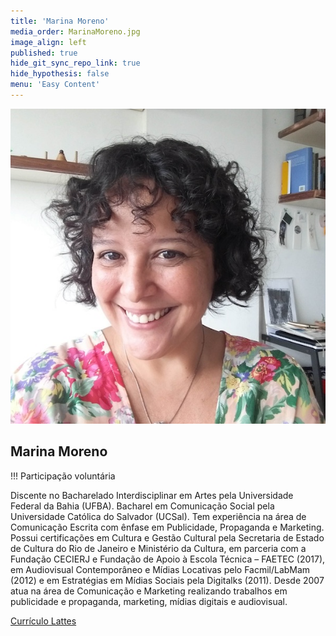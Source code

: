 ```yaml
---
title: 'Marina Moreno'
media_order: MarinaMoreno.jpg
image_align: left
published: true
hide_git_sync_repo_link: true
hide_hypothesis: false
menu: 'Easy Content'
---
```


![Fotografia de Marina Moreno](../../imgs/MarinaMoreno.jpg?resize=400)

## Marina Moreno

!!! Participação voluntária

Discente no Bacharelado Interdisciplinar em Artes pela Universidade Federal da Bahia (UFBA). Bacharel em Comunicação Social pela Universidade Católica do Salvador (UCSal). Tem experiência na área de Comunicação Escrita com ênfase em Publicidade, Propaganda e Marketing. Possui certificações em Cultura e Gestão Cultural pela Secretaria de Estado de Cultura do Rio de Janeiro e Ministério da Cultura, em parceria com a Fundação CECIERJ e Fundação de Apoio à Escola Técnica – FAETEC (2017), em Audiovisual Contemporâneo e Mídias Locativas pelo Facmil/LabMam (2012) e em Estratégias em Mídias Sociais pela Digitalks (2011). Desde 2007 atua na área de Comunicação e Marketing realizando trabalhos em publicidade e propaganda, marketing, mídias digitais e audiovisual.

[Currículo Lattes](http://lattes.cnpq.br/7856175265162258?classes=btn,btn-primary,btn-lg&target=_blank)
